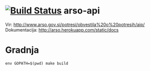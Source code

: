 [![Build Status](https://travis-ci.org/ubuntu-si/arso-api.svg?branch=master)](https://travis-ci.org/ubuntu-si/arso-api)
arso-api
============

Vir: http://www.arso.gov.si/potresi/obvestila%20o%20potresih/aip/
Dokumentacija: http://arso.herokuapp.com/static/docs

# Gradnja

    env GOPATH=$(pwd) make build
